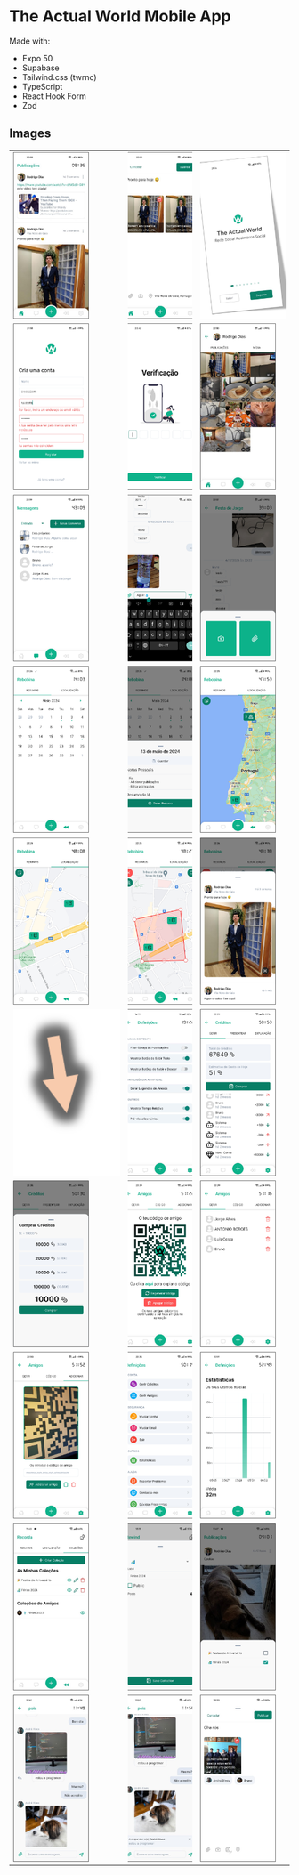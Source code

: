 # The Actual World Mobile App

Made with:
- Expo 50
- Supabase
- Tailwind.css (twrnc)
- TypeScript
- React Hook Form
- Zod

## Images

<style>
  img { height: 300px; object-fit: cover; }
</style>

<table>
  <tr>
    <td><img src="assets/images/example/Picture1.jpg"></td>
    <td><img src="assets/images/example/Picture2.jpg"></td>
    <td><img src="assets/images/example/Picture3.jpg"></td>
  </tr>
  <tr>
    <td><img src="assets/images/example/Picture4.png"></td>
    <td><img src="assets/images/example/Picture5.png"></td>
    <td><img src="assets/images/example/Picture6.jpg"></td>
  </tr>
  <tr>
    <td><img src="assets/images/example/Picture7.png"></td>
    <td><img src="assets/images/example/Picture8.png"></td>
    <td><img src="assets/images/example/Picture9.png"></td>
  </tr>
  <tr>
    <td><img src="assets/images/example/Picture10.png"></td>
    <td><img src="assets/images/example/Picture11.png"></td>
    <td><img src="assets/images/example/Picture12.png"></td>
  </tr>
  <tr>
    <td><img src="assets/images/example/Picture13.png"></td>
    <td><img src="assets/images/example/Picture14.png"></td>
    <td><img src="assets/images/example/Picture15.png"></td>
  </tr>
  <tr>
    <td><img src="assets/images/example/Picture16.png"></td>
    <td><img src="assets/images/example/Picture17.png"></td>
    <td><img src="assets/images/example/Picture18.png"></td>
  </tr>
  <tr>
    <td><img src="assets/images/example/Picture19.png"></td>
    <td><img src="assets/images/example/Picture20.png"></td>
    <td><img src="assets/images/example/Picture21.png"></td>
  </tr>
  <tr>
    <td><img src="assets/images/example/Picture22.png"></td>
    <td><img src="assets/images/example/Picture23.png"></td>
    <td><img src="assets/images/example/Picture24.png"></td>
  </tr>
  <tr>
    <td><img src="assets/images/example/Picture25.jpg"></td>
    <td><img src="assets/images/example/Picture26.png"></td>
    <td><img src="assets/images/example/Picture27.jpg"></td>
  </tr>
  <tr>
    <td><img src="assets/images/example/Picture28.jpg"></td>
    <td><img src="assets/images/example/Picture29.jpg"></td>
    <td><img src="assets/images/example/Picture30.jpg"></td>
  </tr>
</table>
